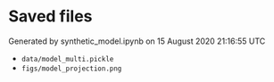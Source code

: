 # Saved files 


Generated by synthetic_model.ipynb on 15 August 2020 21:16:55 UTC

*  `data/model_multi.pickle` 
*  `figs/model_projection.png` 
